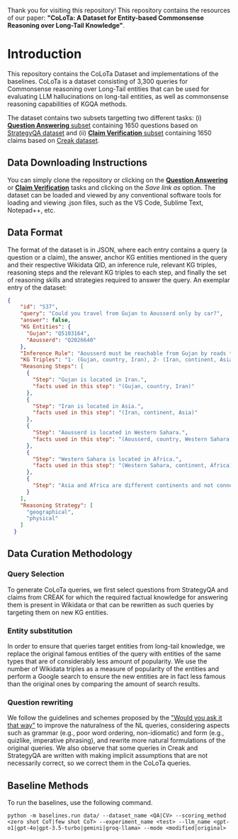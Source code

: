 
Thank you for visiting this repository!
This repository contains the resources of our paper: **"CoLoTa: A Dataset for Entity-based Commonsense Reasoning over Long-Tail Knowledge"**.
# Introduction
This repository contains the CoLoTa Dataset and implementations of the baselines. CoLoTa is a dataset consisting of 3,300 queries for Commonsense reasoning over Long-Tail entities that can be used for evaluating LLM hallucinations on long-tail entities, as well as commonsense reasoning capabilities of KGQA methods.


The dataset contains two subsets targetting two different tasks: (i) [**Question Answering** subset](https://github.com/D3Mlab/CoLoTa/blob/main/CoLoTa_qa.json) containing 1650 questions based on [StrategyQA dataset](https://github.com/eladsegal/strategyqa) and (ii) [**Claim Verification** subset](https://github.com/D3Mlab/CoLoTa/blob/main/CoLoTa_cv.json) containing 1650 claims based on [Creak dataset](https://github.com/yasumasaonoe/creak).


## Data Downloading Instructions

You can simply clone the repository or clicking on the [**Question Answering**](https://github.com/D3Mlab/CoLoTa/blob/main/CoLoTa_qa.json)  or  [**Claim Verification**](https://github.com/D3Mlab/CoLoTa/blob/main/CoLoTa_cv.json) tasks and clicking on the *Save link as* option. The dataset can be loaded and viewed by any conventional software tools for loading and viewing .json files, such as the VS Code, Sublime Text, Notepad++, etc.



## Data Format

The format of the dataset is in JSON, where each entry contains a query (a question or a claim), the answer, anchor KG entities mentioned in the query and their respective Wikidata QID, an inference rule, relevant KG triples, reasoning steps and the relevant KG triples to each step, and finally the set of reasoning skills and strategies required to answer the query.
An exemplar entry of the dataset:
```json
{
    "id": "S37",
    "query": "Could you travel from Gujan to Aousserd only by car?",
    "answer": false,
    "KG Entities": {
      "Gujan": "Q5103164",
      "Aousserd": "Q2026640"
    },
    "Inference Rule": "Aousserd must be reachable from Gujan by roads to be able to travel between them by car.",
    "KG Triples": "1- (Gujan, country, Iran), 2- (Iran, continent, Asia), 3- (Aousserd, country, Western Sahara), 4- (Western Sahara, continent, Africa)",
    "Reasoning Steps": [
      {
        "Step": "Gujan is located in Iran.",
        "facts used in this step": "(Gujan, country, Iran)"
      },
      {
        "Step": "Iran is located in Asia.",
        "facts used in this step": "(Iran, continent, Asia)"
      },
      {
        "Step": "Aousserd is located in Western Sahara.",
        "facts used in this step": "(Aousserd, country, Western Sahara)"
      },
      {
        "Step": "Western Sahara is located in Africa.",
        "facts used in this step": "(Western Sahara, continent, Africa)"
      },
      {
        "Step": "Asia and Africa are different continents and not connected by roads, so it is not possible to travel from Gujan to Aousserd only by car."
      }
    ],
    "Reasoning Strategy": [
      "geographical",
      "physical"
    ]
  }
```



## Data Curation Methodology
### Query Selection
To generate CoLoTa queries, we first select questions from StrategyQA and claims from CREAK for which the required factual knowledge for answering them is present in Wikidata or that can be rewritten as such queries by targeting them on new KG entities. 
### Entity substitution
In order to ensure that queries target entities from long-tail knowledge, we replace the original famous entities of the query with entities of the same types that are of considerably less amount of popularity. We use the number of Wikidata triples as a measure of popularity of the entities and perform a Google search to ensure the new entities are in fact less famous than the original ones by comparing the amount of search results.

### Question rewriting
We follow the guidelines and schemes proposed by the ["Would you ask it that way"](https://arxiv.org/pdf/2205.12768.pdf) to improve the naturalness of the NL queries, considering aspects such as grammar (e.g., poor word ordering, non-idiomatic) and form (e.g., quizlike, imperative phrasing), and rewrite more natural formulations of the original queries. We also observe that some queries in Creak and StrategyQA are written with making implicit assumptions that are not necessarily correct, so we correct them in the CoLoTa queries.
## Baseline Methods
To run the baselines, use the following command.
```
python -m baselines.run data/ --dataset_name <QA|CV> --scoring_method <zero shot CoT|few shot CoT> --experiment_name <test> --llm_name <gpt-o1|gpt-4o|gpt-3.5-turbo|gemini|groq-llama> --mode <modified|original>
```
 
